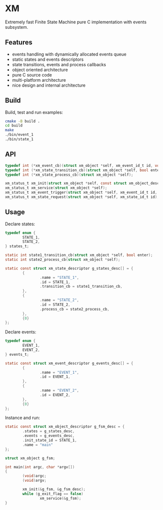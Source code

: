 # XM
Extremely fast Finite State Machine pure C implementation with events subsystem.

## Features
* events handling with dynamically allocated events queue
* static states and events descriptors
* state transitions, events and process callbacks
* object oriented architecture
* pure C source code
* multi-platform architecture
* nice design and internal architecture

## Build

Build, test and run examples:

```sh
cmake -B build .
cd build
make
./bin/event_1
./bin/state_1
```

## API

```c
typedef int (*xm_event_cb)(struct xm_object *self, xm_event_id_t id, void *arg);
typedef int (*xm_state_transition_cb)(struct xm_object *self, bool enter);
typedef int (*xm_state_process_cb)(struct xm_object *self);

xm_status_t xm_init(struct xm_object *self, const struct xm_object_descriptor *desc);
xm_status_t xm_service(struct xm_object *self);
xm_status_t xm_event_trigger(struct xm_object *self, xm_event_id_t id, void *arg);
xm_status_t xm_state_request(struct xm_object *self, xm_state_id_t id);
```

## Usage

Declare states:
```c
typedef enum {
        STATE_1,
        STATE_2,
} states_t;

static int state1_transition_cb(struct xm_object *self, bool enter);
static int state2_process_cb(struct xm_object *self);

static const struct xm_state_descriptor g_states_desc[] = {
        {
                .name = "STATE_1",
                .id = STATE_1,
                .transition_cb = state1_transition_cb,
        },
        {
                .name = "STATE_2",
                .id = STATE_2,
                .process_cb = state2_process_cb,
        },
        {0}
};
```

Declare events:
```c
typedef enum {
        EVENT_1,
        EVENT_2,
} events_t;

static const struct xm_event_descriptor g_events_desc[] = {
        {
                .name = "EVENT_1",
                .id = EVENT_1,
        },
        {
                .name = "EVENT_2",
                .id = EVENT_2,
        },
        {0}
};
```

Instance and run:
```c
static const struct xm_object_descriptor g_fsm_desc = {
        .states = g_states_desc,
        .events = g_events_desc,
        .init_state_id = STATE_1,
        .name = "main"
};

struct xm_object g_fsm;

int main(int argc, char *argv[])
{
        (void)argc;
        (void)argv;

        xm_init(&g_fsm, &g_fsm_desc);
        while (g_exit_flag == false)
                xm_service(&g_fsm);
}
```
